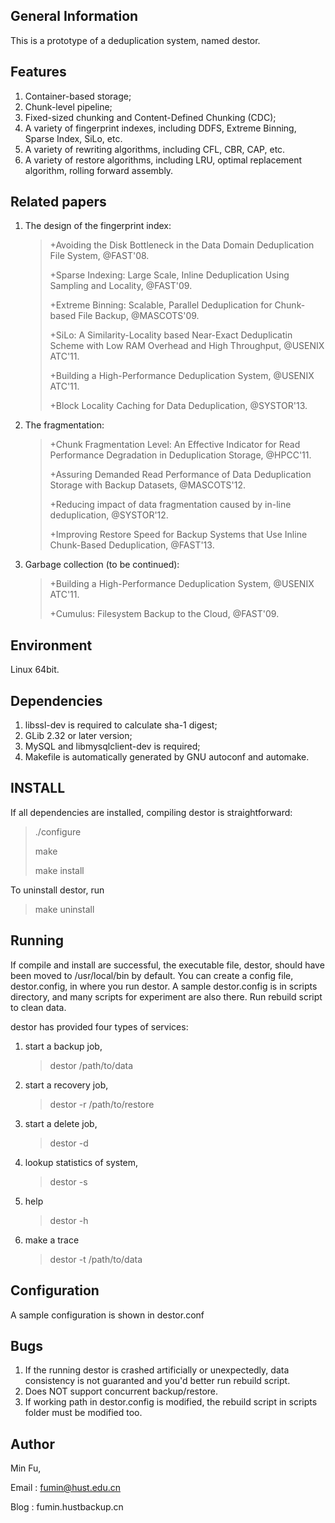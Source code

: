 General Information
-------------------
This is a prototype of a deduplication system, named destor.

Features
--------
1. Container-based storage;
2. Chunk-level pipeline;
3. Fixed-sized chunking and Content-Defined Chunking (CDC);
4. A variety of fingerprint indexes, including DDFS, Extreme Binning, Sparse Index, SiLo, etc.
5. A variety of rewriting algorithms, including CFL, CBR, CAP, etc.
6. A variety of restore algorithms, including LRU, optimal replacement algorithm, rolling forward assembly.

Related papers
--------------
1. The design of the fingerprint index:
    > +Avoiding the Disk Bottleneck in the Data Domain Deduplication File System, @FAST'08.
    >
    > +Sparse Indexing: Large Scale, Inline Deduplication Using Sampling and Locality, @FAST'09.
    >
    > +Extreme Binning: Scalable, Parallel Deduplication for Chunk-based File Backup, @MASCOTS'09.
    >
    > +SiLo: A Similarity-Locality based Near-Exact Deduplicatin Scheme with Low RAM Overhead and High Throughput, @USENIX ATC'11.
    >
    > +Building a High-Performance Deduplication System, @USENIX ATC'11.
    >
    > +Block Locality Caching for Data Deduplication, @SYSTOR'13.

2. The fragmentation:
    > +Chunk Fragmentation Level: An Effective Indicator for Read Performance Degradation in Deduplication Storage, @HPCC'11.
    >
    > +Assuring Demanded Read Performance of Data Deduplication Storage with Backup Datasets, @MASCOTS'12. 
    >
    > +Reducing impact of data fragmentation caused by in-line deduplication, @SYSTOR'12.
    >
    > +Improving Restore Speed for Backup Systems that Use Inline Chunk-Based Deduplication, @FAST'13.

3. Garbage collection (to be continued):
    > +Building a High-Performance Deduplication System, @USENIX ATC'11.
    >
    > +Cumulus: Filesystem Backup to the Cloud, @FAST'09.

Environment
-----------
Linux 64bit.

Dependencies
------------
1. libssl-dev is required to calculate sha-1 digest;
2. GLib 2.32 or later version; 
3. MySQL and libmysqlclient-dev is required;
4. Makefile is automatically generated by GNU autoconf and automake.

INSTALL
-------
If all dependencies are installed,
compiling destor is straightforward:

>./configure
>
>make
>
>make install

To uninstall destor, run

>make uninstall

Running
-------
If compile and install are successful, the executable file, destor, should have been moved to /usr/local/bin by default.
You can create a config file, destor.config, in where you run destor.
A sample destor.config is in scripts directory,
and many scripts for experiment are also there.
Run rebuild script to clean data.

destor has provided four types of services:
1. start a backup job,
   > destor /path/to/data

2. start a recovery job,
   > destor -r<jobid> /path/to/restore

3. start a delete job,
   > destor -d<jobid>

4. lookup statistics of system,
   > destor -s

5. help
   > destor -h

6. make a trace
   > destor -t /path/to/data

Configuration
-------------
A sample configuration is shown in destor.conf

Bugs
----
1. If the running destor is crashed artificially or unexpectedly, data consistency is not guaranted and you'd better run rebuild script.
2. Does NOT support concurrent backup/restore.
3. If working path in destor.config is modified, the rebuild script in scripts folder must be modified too.

Author
------
Min Fu,

Email : fumin@hust.edu.cn

Blog : fumin.hustbackup.cn
